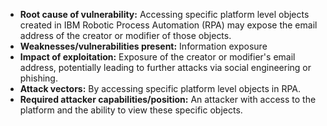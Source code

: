 - **Root cause of vulnerability:** Accessing specific platform level objects created in IBM Robotic Process Automation (RPA) may expose the email address of the creator or modifier of those objects.
- **Weaknesses/vulnerabilities present:** Information exposure
- **Impact of exploitation:** Exposure of the creator or modifier's email address, potentially leading to further attacks via social engineering or phishing.
- **Attack vectors:** By accessing specific platform level objects in RPA.
- **Required attacker capabilities/position:** An attacker with access to the platform and the ability to view these specific objects.